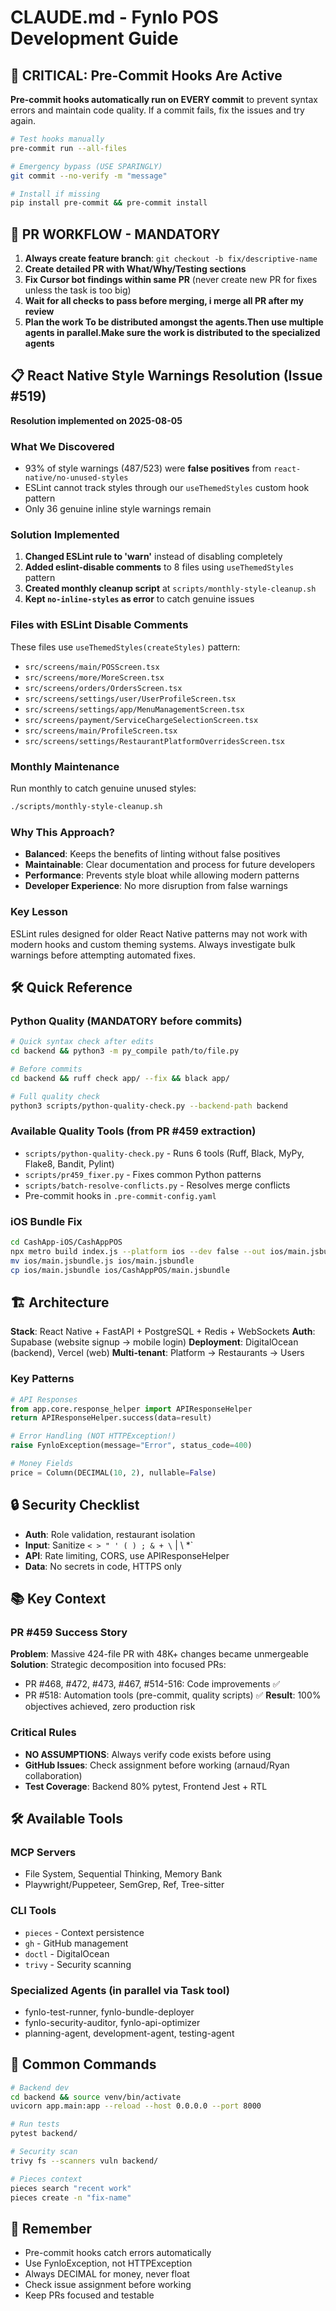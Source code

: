# CLAUDE.md - Fynlo POS Development Guide

## 🚨 CRITICAL: Pre-Commit Hooks Are Active

**Pre-commit hooks automatically run on EVERY commit** to prevent syntax errors and maintain code quality. If a commit fails, fix the issues and try again.

```bash
# Test hooks manually
pre-commit run --all-files

# Emergency bypass (USE SPARINGLY)
git commit --no-verify -m "message"

# Install if missing
pip install pre-commit && pre-commit install
```

## 🚨 PR WORKFLOW - MANDATORY

1. **Always create feature branch**: `git checkout -b fix/descriptive-name`
2. **Create detailed PR with What/Why/Testing sections**
3. **Fix Cursor bot findings within same PR** (never create new PR for fixes unless the task is too big)
4. **Wait for all checks to pass before merging, i merge all PR after my review**
5. **Plan the work To be distributed amongst the agents.Then use multiple agents in parallel.Make sure the work is distributed to the specialized agents**

## 📋 React Native Style Warnings Resolution (Issue #519)

**Resolution implemented on 2025-08-05**

### What We Discovered

- 93% of style warnings (487/523) were **false positives** from `react-native/no-unused-styles`
- ESLint cannot track styles through our `useThemedStyles` custom hook pattern
- Only 36 genuine inline style warnings remain

### Solution Implemented

1. **Changed ESLint rule to 'warn'** instead of disabling completely
2. **Added eslint-disable comments** to 8 files using `useThemedStyles` pattern
3. **Created monthly cleanup script** at `scripts/monthly-style-cleanup.sh`
4. **Kept `no-inline-styles` as error** to catch genuine issues

### Files with ESLint Disable Comments

These files use `useThemedStyles(createStyles)` pattern:

- `src/screens/main/POSScreen.tsx`
- `src/screens/more/MoreScreen.tsx`
- `src/screens/orders/OrdersScreen.tsx`
- `src/screens/settings/user/UserProfileScreen.tsx`
- `src/screens/settings/app/MenuManagementScreen.tsx`
- `src/screens/payment/ServiceChargeSelectionScreen.tsx`
- `src/screens/main/ProfileScreen.tsx`
- `src/screens/settings/RestaurantPlatformOverridesScreen.tsx`

### Monthly Maintenance

Run monthly to catch genuine unused styles:

```bash
./scripts/monthly-style-cleanup.sh
```

### Why This Approach?

- **Balanced**: Keeps the benefits of linting without false positives
- **Maintainable**: Clear documentation and process for future developers
- **Performance**: Prevents style bloat while allowing modern patterns
- **Developer Experience**: No more disruption from false warnings

### Key Lesson

ESLint rules designed for older React Native patterns may not work with modern hooks and custom theming systems. Always investigate bulk warnings before attempting automated fixes.

## 🛠️ Quick Reference

### Python Quality (MANDATORY before commits)

```bash
# Quick syntax check after edits
cd backend && python3 -m py_compile path/to/file.py

# Before commits
cd backend && ruff check app/ --fix && black app/

# Full quality check
python3 scripts/python-quality-check.py --backend-path backend
```

### Available Quality Tools (from PR #459 extraction)

- `scripts/python-quality-check.py` - Runs 6 tools (Ruff, Black, MyPy, Flake8, Bandit, Pylint)
- `scripts/pr459_fixer.py` - Fixes common Python patterns
- `scripts/batch-resolve-conflicts.py` - Resolves merge conflicts
- Pre-commit hooks in `.pre-commit-config.yaml`

### iOS Bundle Fix

```bash
cd CashApp-iOS/CashAppPOS
npx metro build index.js --platform ios --dev false --out ios/main.jsbundle
mv ios/main.jsbundle.js ios/main.jsbundle
cp ios/main.jsbundle ios/CashAppPOS/main.jsbundle
```

## 🏗️ Architecture

**Stack**: React Native + FastAPI + PostgreSQL + Redis + WebSockets
**Auth**: Supabase (website signup → mobile login)
**Deployment**: DigitalOcean (backend), Vercel (web)
**Multi-tenant**: Platform → Restaurants → Users

### Key Patterns

```python
# API Responses
from app.core.response_helper import APIResponseHelper
return APIResponseHelper.success(data=result)

# Error Handling (NOT HTTPException!)
raise FynloException(message="Error", status_code=400)

# Money Fields
price = Column(DECIMAL(10, 2), nullable=False)
```

## 🔒 Security Checklist

- **Auth**: Role validation, restaurant isolation
- **Input**: Sanitize `< > " ' ( ) ; & + \` | \ *`
- **API**: Rate limiting, CORS, use APIResponseHelper
- **Data**: No secrets in code, HTTPS only

## 📚 Key Context

### PR #459 Success Story

**Problem**: Massive 424-file PR with 48K+ changes became unmergeable
**Solution**: Strategic decomposition into focused PRs:

- PR #468, #472, #473, #467, #514-516: Code improvements ✅
- PR #518: Automation tools (pre-commit, quality scripts) ✅
**Result**: 100% objectives achieved, zero production risk

### Critical Rules

- **NO ASSUMPTIONS**: Always verify code exists before using
- **GitHub Issues**: Check assignment before working (arnaud/Ryan collaboration)
- **Test Coverage**: Backend 80% pytest, Frontend Jest + RTL

## 🛠️ Available Tools

### MCP Servers

- File System, Sequential Thinking, Memory Bank
- Playwright/Puppeteer, SemGrep, Ref, Tree-sitter

### CLI Tools

- `pieces` - Context persistence
- `gh` - GitHub management
- `doctl` - DigitalOcean
- `trivy` - Security scanning

### Specialized Agents (in parallel via Task tool)

- fynlo-test-runner, fynlo-bundle-deployer
- fynlo-security-auditor, fynlo-api-optimizer
- planning-agent, development-agent, testing-agent

## 🚀 Common Commands

```bash
# Backend dev
cd backend && source venv/bin/activate
uvicorn app.main:app --reload --host 0.0.0.0 --port 8000

# Run tests
pytest backend/

# Security scan
trivy fs --scanners vuln backend/

# Pieces context
pieces search "recent work"
pieces create -n "fix-name"
```

## 📝 Remember

- Pre-commit hooks catch errors automatically
- Use FynloException, not HTTPException
- Always DECIMAL for money, never float
- Check issue assignment before working
- Keep PRs focused and testable

